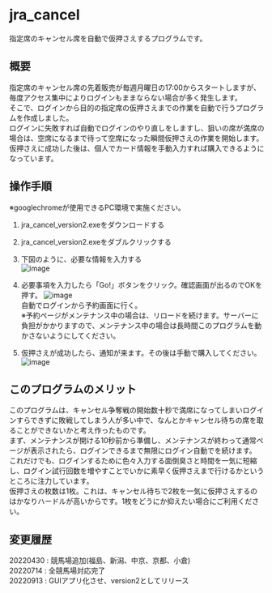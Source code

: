 # jra_cancel
指定席のキャンセル席を自動で仮押さえするプログラムです。

## 概要
指定席のキャンセル席の先着販売が毎週月曜日の17:00からスタートしますが、毎度アクセス集中によりログインもままならない場合が多く発生します。<br>
そこで、ログインから目的の指定席の仮押さえまでの作業を自動で行うプログラムを作成しました。<br>
ログインに失敗すれば自動でログインのやり直しをしますし、狙いの席が満席の場合は、空席になるまで待って空席になった瞬間仮押さえの作業を開始します。<br>
仮押さえに成功した後は、個人でカード情報を手動入力すれば購入できるようになっています。<br>

## 操作手順
※googlechromeが使用できるPC環境で実施ください。<br>
1. jra_cancel_version2.exeをダウンロードする<br>
2. jra_cancel_version2.exeをダブルクリックする
3. 下図のように、必要な情報を入力する<br>
![image](https://user-images.githubusercontent.com/87257802/189795428-8c7d3aff-90d4-46f6-9976-f7c9a06f0995.png)

4. 必要事項を入力したら「Go!」ボタンをクリック。確認画面が出るのでOKを押す。
![image](https://user-images.githubusercontent.com/87257802/189795635-81eac58f-43cc-4fb2-b1a1-417f02efd3af.png)
   <br>自動でログインから予約画面に行く。<br>
   ※予約ページがメンテナンス中の場合は、リロードを続けます。サーバーに負担がかかりますので、メンテナンス中の場合は長時間このプログラムを動かさないようにしてください。<br>
5. 仮押さえが成功したら、通知が来ます。その後は手動で購入してください。<br>
![image](https://user-images.githubusercontent.com/87257802/189795753-6afa906e-60d1-4a2e-842f-4b8e8e298158.png)


## このプログラムのメリット
このプログラムは、キャンセル争奪戦の開始数十秒で満席になってしまいログインすらできずに敗戦してしまう人が多い中で、なんとかキャンセル待ちの席を取ることができないかと考え作ったものです。<br>
まず、メンテナンスが開ける10秒前から準備し、メンテナンスが終わって通常ページが表示されたら、ログインできるまで無限にログイン自動でを続けます。<br>
これだけでも、ログインするために色々入力する面倒臭さと時間を一気に短縮し、ログイン試行回数を増やすことでいかに素早く仮押さえまで行けるかというところに注力しています。<br>
仮押さえの枚数は1枚。これは、キャンセル待ちで2枚を一気に仮押さえするのはかなりハードルが高いからです。1枚をどうにか抑えたい場合にご利用ください。

## 変更履歴
20220430 : 競馬場追加(福島、新潟、中京、京都、小倉) <br>
20220714 : 全競馬場対応完了<br>
20220913 : GUIアプリ化させ、version2としてリリース
